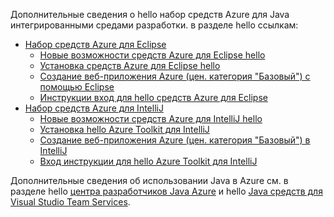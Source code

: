 Дополнительные сведения о hello набор средств Azure для Java интегрированными средами разработки. в разделе hello ссылкам:

* [Набор средств Azure для Eclipse](/azure/azure-toolkit-for-eclipse)
  * [Новые возможности средств Azure для Eclipse hello](/azure/azure-toolkit-for-eclipse-whats-new)
  * [Установка средств Azure для Eclipse hello](/azure/azure-toolkit-for-eclipse-installation)
  * [Создание веб-приложения Azure (цен. категория "Базовый") с помощью Eclipse](/azure/app-service-web/app-service-web-eclipse-create-hello-world-web-app)
  * [Инструкции вход для hello средств Azure для Eclipse](/azure/azure-toolkit-for-eclipse-sign-in-instructions)
* [Набор средств Azure для IntelliJ](/azure/azure-toolkit-for-intellij)
  * [Новые возможности средств Azure для IntelliJ hello](/azure/azure-toolkit-for-intellij-whats-new)
  * [Установка hello Azure Toolkit для IntelliJ](/azure/azure-toolkit-for-intellij-installation)
  * [Создание веб-приложения Azure (цен. категория "Базовый") в IntelliJ](/azure/app-service-web/app-service-web-intellij-create-hello-world-web-app)
  * [Вход инструкции для hello Azure Toolkit для IntelliJ](/azure/azure-toolkit-for-intellij-sign-in-instructions)

Дополнительные сведения об использовании Java в Azure см. в разделе hello [центра разработчиков Java Azure](https://azure.microsoft.com/develop/java/) и hello [Java средств для Visual Studio Team Services](https://java.visualstudio.com/).
